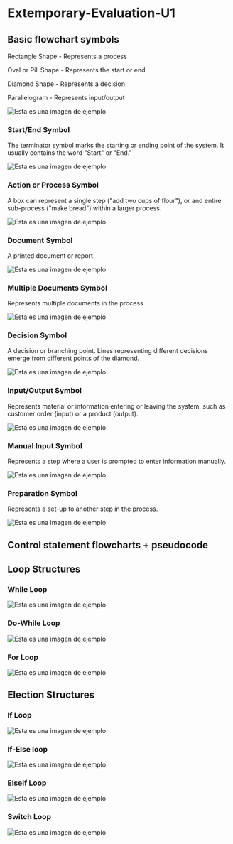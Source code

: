 # Extemporary-Evaluation-U1


## Basic flowchart symbols

Rectangle Shape - Represents a process

Oval or Pill Shape - Represents the start or end

Diamond Shape - Represents a decision

Parallelogram - Represents input/output

![Esta es una imagen de ejemplo](https://wcs.smartdraw.com/flowchart/img/basic-symbols.jpg?bn=15100111789)


### Start/End Symbol
The terminator symbol marks the starting or ending point of the system. It usually contains the word "Start" or "End."

![Esta es una imagen de ejemplo](https://wcs.smartdraw.com/flowchart/img/start-end-flowchart-symbol.png?bn=15100111789)



### Action or Process Symbol
A box can represent a single step ("add two cups of flour"), or and entire sub-process ("make bread") within a larger process.

![Esta es una imagen de ejemplo](https://wcs.smartdraw.com/flowchart/img/action-process-flowchart-symbol.png?bn=15100111789)



### Document Symbol
A printed document or report.

![Esta es una imagen de ejemplo](https://wcs.smartdraw.com/flowchart/img/document-flowchart-symbol.png?bn=15100111789)


### Multiple Documents Symbol
Represents multiple documents in the process

![Esta es una imagen de ejemplo](https://wcs.smartdraw.com/flowchart/img/multiple-document-flowchart-symbol.png?bn=15100111789)


### Decision Symbol
A decision or branching point. Lines representing different decisions emerge from different points of the diamond.

![Esta es una imagen de ejemplo](https://wcs.smartdraw.com/flowchart/img/decision-flowchart-symbol.png?bn=15100111789)


### Input/Output Symbol
Represents material or information entering or leaving the system, such as customer order (input) or a product (output).

![Esta es una imagen de ejemplo](https://wcs.smartdraw.com/flowchart/img/imput-output-flowchart-symbol.png?bn=15100111789)


### Manual Input Symbol
Represents a step where a user is prompted to enter information manually.

![Esta es una imagen de ejemplo](https://wcs.smartdraw.com/flowchart/img/manual-imput-flowchart-symbol.png?bn=15100111789)


### Preparation Symbol
Represents a set-up to another step in the process.

![Esta es una imagen de ejemplo](https://wcs.smartdraw.com/flowchart/img/preparation-flowchart-symbol.png?bn=15100111789)



## Control statement flowcharts + pseudocode 


## Loop Structures

### While Loop

![Esta es una imagen de ejemplo](https://image.slidesharecdn.com/diagramasdeflujo-090805231936-phpapp01/95/diagramas-de-flujo-14-728.jpg?cb=1249514389)


### Do-While Loop

![Esta es una imagen de ejemplo](https://image.slidesharecdn.com/diagramasdeflujo-090805231936-phpapp01/95/diagramas-de-flujo-15-728.jpg?cb=1249514389)


### For Loop


![Esta es una imagen de ejemplo](https://image.slidesharecdn.com/diagramasdeflujo-090805231936-phpapp01/95/diagramas-de-flujo-16-728.jpg?cb=1249514389)



## Election Structures

### If Loop

![Esta es una imagen de ejemplo](https://image.slidesharecdn.com/diagramasdeflujo-090805231936-phpapp01/95/diagramas-de-flujo-10-728.jpg?cb=1249514389)


### If-Else loop

![Esta es una imagen de ejemplo](https://image.slidesharecdn.com/diagramasdeflujo-090805231936-phpapp01/95/diagramas-de-flujo-11-728.jpg?cb=1249514389)


### Elseif Loop

![Esta es una imagen de ejemplo](https://image.slidesharecdn.com/diagramasdeflujo-090805231936-phpapp01/95/diagramas-de-flujo-12-728.jpg?cb=1249514389)


### Switch Loop

![Esta es una imagen de ejemplo](https://image.slidesharecdn.com/diagramasdeflujo-090805231936-phpapp01/95/diagramas-de-flujo-13-728.jpg?cb=1249514389)
